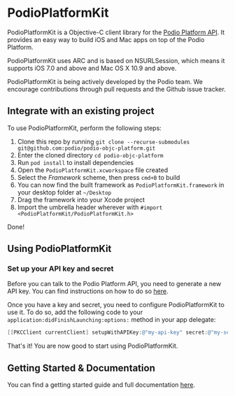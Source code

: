 # PodioPlatformKit 

PodioPlatformKit is a Objective-C client library for the [Podio Platform API](https://developers.podio.com/). It provides an easy way to build iOS and Mac apps on top of the Podio Platform.

PodioPlatformKit uses ARC and is based on NSURLSession, which means it supports iOS 7.0 and above and Mac OS X 10.9 and above.

PodioPlatformKit is being actively developed by the Podio team. We encourage contributions through pull requests and the Github issue tracker.

## Integrate with an existing project

To use PodioPlatformKit, perform the following steps:

1. Clone this repo by running `git clone --recurse-submodules git@github.com:podio/podio-objc-platform.git`
2. Enter the cloned directory `cd podio-objc-platform`
3. Run `pod install` to install dependencies
4. Open the `PodioPlatformKit.xcworkspace` file created
5. Select the *Framework* scheme, then press `cmd+B` to build
6. You can now find the built framework as `PodioPlatformKit.framework` in your desktop folder at `~/Desktop`
7. Drag the framework into your Xcode project
8. Import the umbrella header wherever with `#import <PodioPlatformKit/PodioPlatformKit.h>`

Done!

## Using PodioPlatformKit

### Set up your API key and secret

Before you can talk to the Podio Platform API, you need to generate a new API key. You can find instructions on how to do so [here](https://developers.podio.com/api-key).

Once you have a key and secret, you need to configure PodioPlatformKit to use it. To do so, add the following code to your `application:didFinishLaunching:options:` method in your app delegate:

```objective-c
[[PKCClient currentClient] setupWithAPIKey:@"my-api-key" secret:@"my-secret"];
```
	
That's it! You are now good to start using PodioPlatformKit.

## Getting Started & Documentation

You can find a getting started guide and full documentation [here](Documentation).